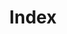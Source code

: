 ---
title: Index
url: /
description: Index Page
layout: index.html
permalink: false
function: home
---
